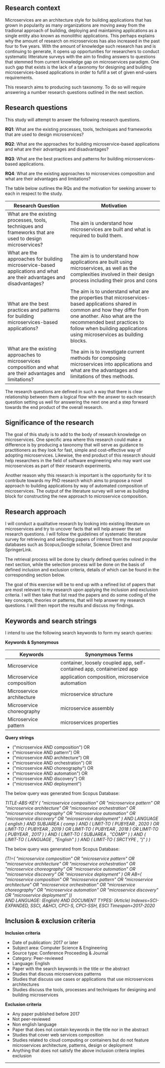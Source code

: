 ## Research context

Microservices are an architecture style for building applications that has grown in popularity as many organizations are moving away from the tradional approach of building, deploying and maintaining applications as a single entity also known as monolithic applications. This perhaps explains why the amount of research on microservices has also increased in the past four to five years. With the amount of knowledge such research has and is continuing to generate, it opens up opportunities for researchers to conduct systematic litterature surveys with the aim to finding answers to questions that stemmed from current knowledge gap on microservices paradigm. One such gap that exists is the lack of a taxonomy for designing and building microservices-based applications in order to fufill a set of given end-users requirements. 

This research aims to producing such taxonomy. To do so will require answering a number research questions outlined in the next section.


## Research questions

This study will attempt to answer the following research questions.

**RQ1**: What are the existing processes, tools, techniques and frameworks that are used to design microservices?

**RQ2**: What are the approaches for building microservice-based applications and what are their advantages and disadvantages?

**RQ3**: What are the best practices and patterns for building microservices-based applications.

**RQ4**: What are the existing approaches to microservices composition and what are their advantages and limitations? 

The table below outlines the RQs and the motivation for seeking answer to each in respect to the study.

| Research Question                                                                                                     | Motivation                                                                                                                                                                                                                                                              |
|-----------------------------------------------------------------------------------------------------------------------|-------------------------------------------------------------------------------------------------------------------------------------------------------------------------------------------------------------------------------------------------------------------------|
| What are the existing processes, tools, techniques and frameworks that are used to design microservices?              | The aim is understand how microservices are built and what is required to build them.                                                                                                                                                                                   |
| What are the approaches for building microservice-based applications and what are their advantages and disadvantages? | The aim is to understand how applications are built using microservices, as well as the complexities involved in their design process including their pros and cons                                                                                                     |
| What are the best practices and patterns for building microservices-based applications?                               | The aim is to understand what are the properties that microservices-based applications shared in common and how they differ from one another. Also what are the recommended best practices to follow when building applications using microservices as building blocks. |
| What are the existing approaches to microservices composition and what are their advantages and limitations?          | The aim is to investigate current methods for composing microservices into applications and what are the advantages and limitations of thes methods.                                                                                                                    |

The research questions are defined in such a way that there is clear relationship between them a logical flow with the answer to each research question setting us well for answering the next one and a step forward towards the end product of the overall research. 

## Significance of the research

The goal of this study is to add to the body of research knowledge on microservices. One specific area where this research could make a difference is by producing a taxonomy that will serve as guidance to practitioners as they look for fast, simple and cost-effective way of adopting microservices. Likewise, the end product of this research should help researchers in the field of software engineering who may want use microservices as part of their research experiments. 

Another reason why this research is important is the opportunity for it to contribute towards my PhD research which aims to propose a novel approach to building applications by way of automated composition of microservices. The output of the literature survey will serve as building block for constructing the new approach to microservice composition. 

## Research approach

I will conduct a qualitative research by looking into existing literature on microservices and try to uncover facts that will help answer the set research questions. I will follow the guidelines of systematic literature survey for retrieving and selecting papers of interest from the most popular databases such as Scopus,Google scholar, Science Direct and SpringerLink. 

The retrieval process will be done by clearly defined queries oulined in the next section, while the selection process will be done on the basis of defined inclusion and exclusion criteria, details of which can be found in the corresponding section below. 

The goal of this exercise will be to end up with a refined list of papers that are most relevant to my research upon applying the inclusion and exclusion criteria. I will then take that list read the papers and do some coding of the key concepts, theories or patterns, that will help answer my research questions. I will then report the results and discuss my findings. 

## Keywords and search strings

I intend to use the following search keywords to form my search queries:

**Keywords & Synonymous**

| Keywords                  | Synonymous Terms                                                      |
|---------------------------|-----------------------------------------------------------------------|
| Microservice              | container, loosely coupled app, self-contained app, containerized app |
| Microservice composition  | application composition, microservice automation                      |
| Microservice architecture | microservice structure                                                |
| Microservice choreography | microservice assembly                                                 |
| Microservice pattern      | microservices properties                                              |

**Query strings**

- ("microservice AND composition") OR 
- ("microservice AND pattern") OR 
- ("microservice AND architecture") OR 
- ("microservice AND orchestration") OR 
- ("microservice AND choreography") OR 
- ("microservice AND automation") OR 
- ("microservice AND discovery") OR 
- ("microservice AND deployment")

The below query was generated from Scopus Database:

*TITLE-ABS-KEY ( "microservice composition"  OR  "microservice pattern"  OR  "microservice architecture"  OR  "microservice orchestration"  OR  "microservice choreography"  OR  "microservice automation"  OR  "microservice discovery"  OR  "microservice deployment" )  AND  LANGUAGE ( english )  AND  SUBJAREA ( comp )  AND  ( LIMIT-TO ( PUBYEAR ,  2020 )  OR  LIMIT-TO ( PUBYEAR ,  2019 )  OR  LIMIT-TO ( PUBYEAR ,  2018 )  OR  LIMIT-TO ( PUBYEAR ,  2017 ) )  AND  ( LIMIT-TO ( SUBJAREA ,  "COMP" ) )  AND  ( LIMIT-TO ( LANGUAGE ,  "English" ) )  AND  ( LIMIT-TO ( SRCTYPE ,  "j" ) )*  


The below query was generated from Scopus Database:
	
*(TI=( "microservice composition" OR "microservice pattern" OR "microservice architecture" OR "microservice orchestration" OR "microservice choreography" OR "microservice automation" OR "microservice discovery" OR "microservice deployment" )  OR  AB=(  "microservice  composition"  OR  "microservice  pattern"  OR  "microservice  architecture"  OR  "microservice  orchestration"  OR  "microservice  choreography"  OR  "microservice  automation"  OR  "microservice  discovery"  OR  "microservice  deployment"  ))   
AND 
LANGUAGE:
  (English)  AND  DOCUMENT 
TYPES:
  (Article) 
Indexes=SCI-EXPANDED, SSCI, A&HCI, CPCI-S, CPCI-SSH, ESCI Timespan=2017-2020*

## Inclusion & exclusion criteria

**Inclusion criteria**

- Date of publication: 2017 or later
- Subject area: Computer Science & Engineering
- Source type: Conference Proceeding & Journal
- Category: Peer-reviewed
- Language: English
- Paper with the search keywords in the title or the abstract
- Studies that discuss microservices patterns
- Studies that discuss use cases or applications that use microservices architectures
- Studies discuss the tools, processes and techniques for designing and building microservices

**Exclusion criteria**

- Any paper published before 2017
- Not peer-reviewed
- Non english language
- Paper that does not contain keywords in the title nor in the abstract
- Studies that cover web services composition
- Studies related to cloud computing or containers but do not feature microservices architecture, patterns, design or deployment
- Anything that does not satisfy the above inclusion criteria implies exclusion
****